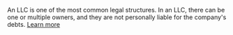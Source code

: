An LLC is one of the most common legal structures. In an LLC, there can be one or multiple owners, and they are not personally liable for the company's debts. [Learn more](https://business.nj.gov/pages/limited-liability-company-llc)
